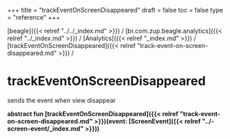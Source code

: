+++
title = "trackEventOnScreenDisappeared"
draft = false
toc = false
type = "reference"
+++

[beagle]({{< relref "../../_index.md" >}}) / [br.com.zup.beagle.analytics]({{< relref "../_index.md" >}}) / [Analytics]({{< relref "_index.md" >}}) / [trackEventOnScreenDisappeared]({{< relref "track-event-on-screen-disappeared.md" >}}) / 



# trackEventOnScreenDisappeared  


sends the event when view disappear

  
  
<b><b>abstract fun [trackEventOnScreenDisappeared]({{< relref "track-event-on-screen-disappeared.md" >}})(event: [ScreenEvent]({{< relref "../-screen-event/_index.md" >}}))</b></b>  



